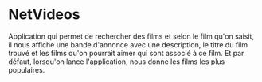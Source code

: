 # NetVideos
Application qui permet de rechercher des films et selon le film qu'on saisit, il nous affiche une bande d'annonce avec une description, le titre du film trouvé et les films qu'on pourrait aimer qui sont associé à ce film. Et par défaut, lorsqu'on lance l'application, nous donne les films les plus populaires.
